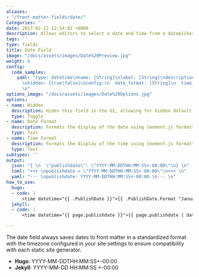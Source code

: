 ```yaml
---
aliases:
- "/front-matter-fields/date/"
Categories: ''
date: 2017-02-22 12:54:02 +0000
description: Allows editors to select a date and time from a datepicker
tags: ''
type: fields
title: Date Field
image: "/docs/assets/images/Date%20Preview.jpg"
weight: 6
config:
  code_samples:
    yaml: "type: datetime\nname: [String]\nlabel: [String]\ndescription: [String]
      \nhidden: [true|false]\nconfig:\n  date_format: [String]\n  time_format: [String]
      \n"
options_image: "/docs/assets/images/Date%20Options.jpg"
options:
- name: Hidden
  description: Hides this field in the UI, allowing for hidden default values.
  type: Toggle
- name: Date Format
  description: Formats the display of the date using [moment.js formatting](https://momentjs.com/docs/#/displaying/format/).
  type: Text
- name: Time Format
  description: Formats the display of the time using [moment.js formatting](https://momentjs.com/docs/#/displaying/format/).
  type: Text
subtypes: ''
output:
  json: "{ \n  \"publishdate\": \"YYYY-MM-DDTHH:MM:SS+-00:00\"\n} \n"
  toml: "+++ \npublishdate = \"YYYY-MM-DDTHH:MM:SS+-00:00\"\n+++ \n"
  yaml: "--- \npublishdate: YYYY-MM-DDTHH:MM:SS+-00:00 \n--- \n"
how_to_use:
  hugo:
  - code: |
      <time datetime="{{ .PublishDate }}">{{ .PublishDate.Format "January 2, 2006" }}</time>
  jekyll:
  - code: |
      <time datetime="{{ page.publishdate }}">{{ page.publishdate | date: "%B, %-d, %Y" }}</time>

---
```

The date field always saves dates to front matter in a standardized format with the timezone configured in your site settings to ensure compatibility with each static site generator.

* **Hugo**: YYYY-MM-DDTHH:MM:SS+-00:00
* **Jekyll**: YYYY-MM-DD HH:MM:SS +-00:00
